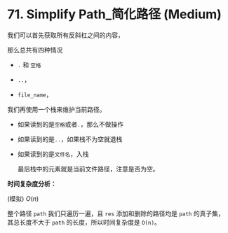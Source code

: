 # 71. Simplify Path_简化路径 (Medium)



我们可以首先获取所有反斜杠之间的内容，

那么总共有四种情况

- `.` 和 `空格`

- `..`，

- `file_name`，

我们再使用一个栈来维护当前路径。

- 如果读到的是`空格`或者`.`，那么不做操作

- 如果读到的是`..`，如果栈不为空就退栈

- 如果读到的是`文件名`，入栈

  

  最后栈中的元素就是当前文件路径，注意是否为空。



**时间复杂度分析：**

(模拟) $O(n)$

整个路径 `path` 我们只遍历一遍，且 `res` 添加和删除的路径均是 `path` 的真子集，其总长度不大于 `path` 的长度，所以时间复杂度是 `O(n)`。